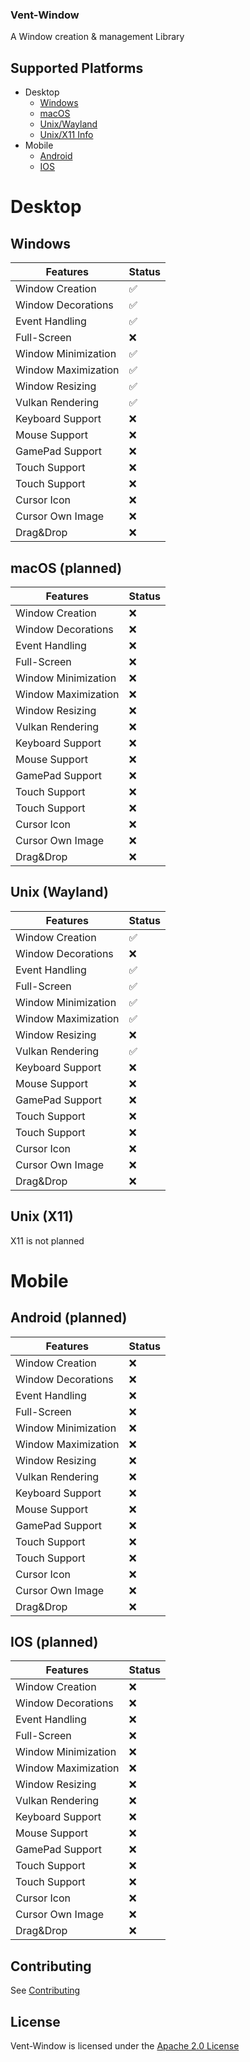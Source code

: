 ### Vent-Window

A Window creation & management Library

## Supported Platforms

- Desktop
    - [Windows](#windows)
    - [macOS](#macos-planned)
    - [Unix/Wayland](#unix-wayland)
    - [Unix/X11 Info](#unix-x11)
- Mobile
    - [Android](#android-planned)
    - [IOS](#ios-planned)

# Desktop

## Windows

| Features            | Status |
| ------------------- | ------ |
| Window Creation     | ✅️    |
| Window Decorations  | ✅️    |
| Event Handling      | ✅️     |
| Full-Screen         | ❌     |
| Window Minimization | ✅️     |
| Window Maximization | ✅️     |
| Window Resizing     | ✅️     |
| Vulkan Rendering    | ✅️     |
| Keyboard Support    | ❌     |
| Mouse Support       | ❌     |
| GamePad Support     | ❌     |
| Touch Support       | ❌     |
| Touch Support       | ❌     |
| Cursor Icon         | ❌     |
| Cursor Own Image    | ❌     |
| Drag&Drop           | ❌     |

## macOS (planned)

| Features            | Status |
| ------------------- | ------ |
| Window Creation     | ❌    |
| Window Decorations  | ❌    |
| Event Handling      | ❌     |
| Full-Screen         | ❌     |
| Window Minimization | ❌     |
| Window Maximization | ❌     |
| Window Resizing     | ❌     |
| Vulkan Rendering    | ❌     |
| Keyboard Support    | ❌     |
| Mouse Support       | ❌     |
| GamePad Support     | ❌     |
| Touch Support       | ❌     |
| Touch Support       | ❌     |
| Cursor Icon         | ❌     |
| Cursor Own Image    | ❌     |
| Drag&Drop           | ❌     |

## Unix (Wayland)

| Features            | Status |
| ------------------- | ------ |
| Window Creation     | ✅️    |
| Window Decorations  | ❌    |
| Event Handling      | ✅️     |
| Full-Screen         | ✅️     |
| Window Minimization | ✅️     |
| Window Maximization | ✅️     |
| Window Resizing     | ❌     |
| Vulkan Rendering    | ✅️     |
| Keyboard Support    | ❌     |
| Mouse Support       | ❌     |
| GamePad Support     | ❌     |
| Touch Support       | ❌     |
| Touch Support       | ❌     |
| Cursor Icon         | ❌     |
| Cursor Own Image    | ❌     |
| Drag&Drop           | ❌     |

## Unix (X11)
X11 is not planned

# Mobile

## Android (planned)

| Features            | Status |
| ------------------- | ------ |
| Window Creation     | ❌    |
| Window Decorations  | ❌    |
| Event Handling      | ❌     |
| Full-Screen         | ❌     |
| Window Minimization | ❌     |
| Window Maximization | ❌     |
| Window Resizing     | ❌     |
| Vulkan Rendering    | ❌     |
| Keyboard Support    | ❌     |
| Mouse Support       | ❌     |
| GamePad Support     | ❌     |
| Touch Support       | ❌     |
| Touch Support       | ❌     |
| Cursor Icon         | ❌     |
| Cursor Own Image    | ❌     |
| Drag&Drop           | ❌     |

## IOS (planned)

| Features            | Status |
| ------------------- | ------ |
| Window Creation     | ❌    |
| Window Decorations  | ❌    |
| Event Handling      | ❌     |
| Full-Screen         | ❌     |
| Window Minimization | ❌     |
| Window Maximization | ❌     |
| Window Resizing     | ❌     |
| Vulkan Rendering    | ❌     |
| Keyboard Support    | ❌     |
| Mouse Support       | ❌     |
| GamePad Support     | ❌     |
| Touch Support       | ❌     |
| Touch Support       | ❌     |
| Cursor Icon         | ❌     |
| Cursor Own Image    | ❌     |
| Drag&Drop           | ❌     |


## Contributing

See [Contributing](../../CONTRIBUTING.md)

## License

Vent-Window is licensed under the [Apache 2.0 License](../../LICENSE)
